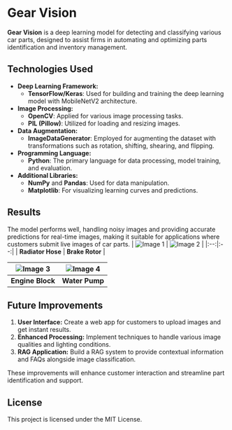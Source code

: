 # Gear Vision

**Gear Vision** is a deep learning model for detecting and classifying various car parts, designed to assist firms in automating and optimizing parts identification and inventory management.

## Technologies Used

- **Deep Learning Framework:**
  - **TensorFlow/Keras**: Used for building and training the deep learning model with MobileNetV2 architecture.
- **Image Processing:**
  - **OpenCV**: Applied for various image processing tasks.
  - **PIL (Pillow)**: Utilized for loading and resizing images.
- **Data Augmentation:**
  - **ImageDataGenerator**: Employed for augmenting the dataset with transformations such as rotation, shifting, shearing, and flipping.
- **Programming Language:**
  - **Python**: The primary language for data processing, model training, and evaluation.
- **Additional Libraries:**
  - **NumPy** and **Pandas**: Used for data manipulation.
  - **Matplotlib**: For visualizing learning curves and predictions.

## Results

The model performs well, handling noisy images and providing accurate predictions for real-time images, making it suitable for applications where customers submit live images of car parts.
| ![Image 1](https://github.com/user-attachments/assets/c40577e6-8cc9-4b0e-980f-8a517003d63f) | ![Image 2](https://github.com/user-attachments/assets/123e7684-c657-41a0-99b8-0b8746221b8d) |
|:--:|:--:|
| **Radiator Hose** | **Brake Rotor** |

| ![Image 3](https://github.com/user-attachments/assets/76153ff8-9b5b-4151-9f9e-5a5aef6baa5e) | ![Image 4](https://github.com/user-attachments/assets/fdab70ad-34e6-4b61-8e21-7318a69e17a2) |
|:--:|:--:|
| **Engine Block** | **Water Pump** |







## Future Improvements

1. **User Interface:** Create a web app for customers to upload images and get instant results.
2. **Enhanced Processing:** Implement techniques to handle various image qualities and lighting conditions.
3. **RAG Application:** Build a RAG system to provide contextual information and FAQs alongside image classification.

These improvements will enhance customer interaction and streamline part identification and support.

## License

This project is licensed under the MIT License.

